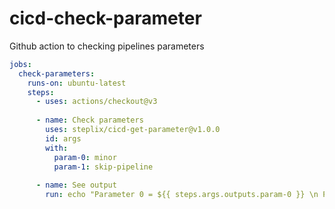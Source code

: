 # cicd-check-parameter

Github action to checking pipelines parameters

```yaml
jobs:
  check-parameters:
    runs-on: ubuntu-latest
    steps:
      - uses: actions/checkout@v3
      
      - name: Check parameters
        uses: steplix/cicd-get-parameter@v1.0.0
        id: args
        with:
          param-0: minor
          param-1: skip-pipeline
    
      - name: See output
        run: echo "Parameter 0 = ${{ steps.args.outputs.param-0 }} \n Parameter 1 = ${{ steps.args.outputs.param-1 }}
```
